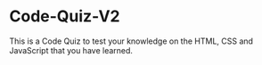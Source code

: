# Code-Quiz-V2

This is a Code Quiz to test your knowledge on the HTML, CSS and JavaScript that you have learned.

